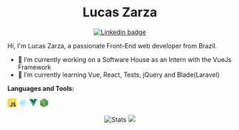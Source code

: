 
<h1 align="center">Lucas Zarza</h1>

<p align="center"> 
	<a href="https://www.linkedin.com/in/lucaszarza/"> 
		  <img src="https://img.shields.io/badge/-LinkedIn-blue?style=flat&logo=Linkedin&logoColor=white&link=https://www.linkedin.com/in/lucaszarza/" alt="Linkedin badge" />
	</a>
</p>

Hi, I'm Lucas Zarza, a passionate Front-End web developer from Brazil.

- 🔭 I’m currently working on a Software House as an Intern with the VueJs Framework 
- 🌱 I’m currently learning Vue, React, Tests, jQuery and Blade(Laravel)

**Languages and Tools:**  

<code><img height="20" src="https://raw.githubusercontent.com/github/explore/80688e429a7d4ef2fca1e82350fe8e3517d3494d/topics/javascript/javascript.png"></code>
<code><img height="20" src="https://raw.githubusercontent.com/github/explore/80688e429a7d4ef2fca1e82350fe8e3517d3494d/topics/react/react.png"></code>
<code><img height="20" src="https://raw.githubusercontent.com/github/explore/80688e429a7d4ef2fca1e82350fe8e3517d3494d/topics/vue/vue.png"></code>
<code><img height="20" src="https://raw.githubusercontent.com/github/explore/80688e429a7d4ef2fca1e82350fe8e3517d3494d/topics/nodejs/nodejs.png"></code>   

<p align="center">
  <img src="https://github-readme-stats.vercel.app/api?username=lucaszarza&hide=prs" alt="Stats" />
  <img src="https://github-readme-stats.vercel.app/api/top-langs/?username=lucaszarza&layout=compact" />
</p>
